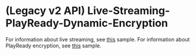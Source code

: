 # (Legacy v2 API) Live-Streaming-PlayReady-Dynamic-Encryption
For information about live streaming, see [this](https://github.com/Azure-Samples/media-services-dotnet-encode-live-stream-with-ams-clear) sample.
For information about PlayReady encryption, see [this](https://github.com/Azure-Samples/media-services-dotnet-dynamic-encryption-with-drm) sample.
